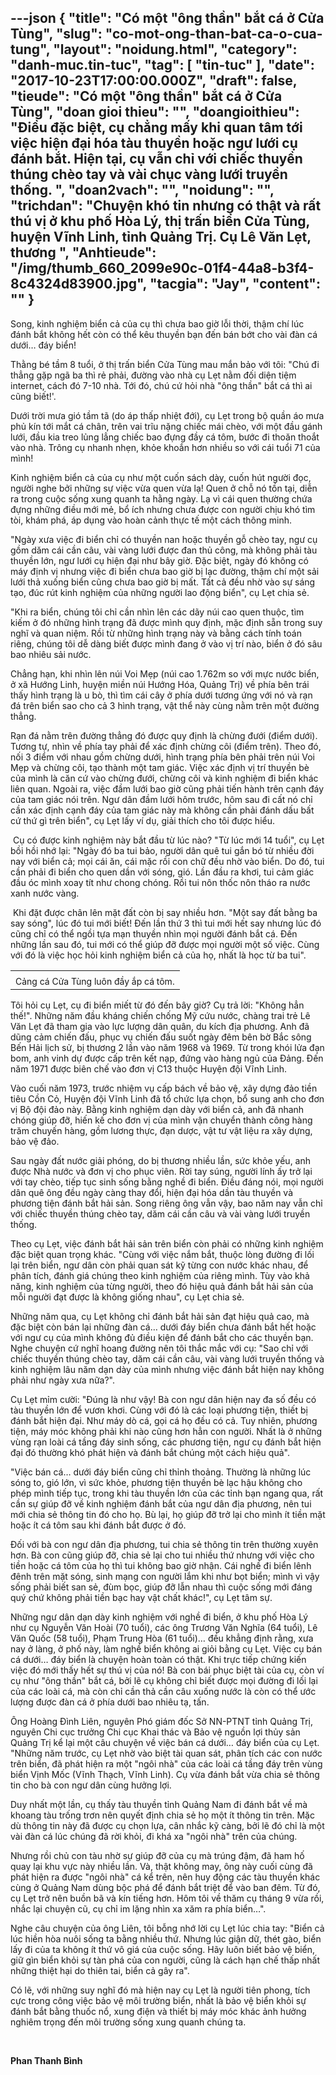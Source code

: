 ---json
{
    "title": "Có một \"ông thần\" bắt cá ở Cửa Tùng",
    "slug": "co-mot-ong-than-bat-ca-o-cua-tung",
    "layout": "noidung.html",
    "category": "danh-muc.tin-tuc",
    "tag": [
        "tin-tuc"
    ],
    "date": "2017-10-23T17:00:00.000Z",
    "draft": false,
    "tieude": "Có một \"ông thần\" bắt cá ở Cửa Tùng",
    "doan gioi thieu": "",
    "doangioithieu": "Điều đặc biệt, cụ chẳng mấy khi quan tâm tới việc hiện đại hóa tàu thuyền hoặc ngư lưới cụ đánh bắt. Hiện tại, cụ vẫn chỉ với chiếc thuyền thúng chèo tay và vài chục vàng lưới truyền thống. ",
    "doan2vach": "",
    "noidung": "",
    "trichdan": "Chuyện khó tin nhưng có thật và rất thú vị ở khu phố Hòa Lý, thị trấn biển Cửa Tùng, huyện Vĩnh Linh, tỉnh Quảng Trị. Cụ Lê Văn Lẹt, thương ",
    "Anhtieude": "/img/thumb_660_2099e90c-01f4-44a8-b3f4-8c4324d83900.jpg",
    "tacgia": "Jay",
    "__content__": ""
}
---
<p><span style="font-size:14px">Song, kinh nghiệm biển cả của cụ th&igrave; chưa bao giờ lỗi thời, thậm ch&iacute; l&uacute;c đ&aacute;nh bắt kh&ocirc;ng hết c&ograve;n c&oacute; thể k&ecirc;u thuyền bạn đến b&aacute;n bớt cho v&agrave;i đ&agrave;n c&aacute; dưới&hellip; đ&aacute;y biển!</span></p>

<p><span style="font-size:14px">Thằng b&eacute; tầm 8 tuổi, ở thị trấn biển Cửa T&ugrave;ng mau mắn bảo với t&ocirc;i: &quot;Ch&uacute; đi thẳng gặp ng&atilde; ba th&igrave; rẻ phải, đường v&agrave;o nh&agrave; cụ Lẹt nằm đối diện tiệm internet, c&aacute;ch đ&oacute; 7-10 nh&agrave;. Tới đ&oacute;, ch&uacute; cứ hỏi nh&agrave; &quot;&ocirc;ng thần&quot; bắt c&aacute; th&igrave; ai cũng biết!&#39;.</span></p>

<p><span style="font-size:14px">Dưới trời mưa gi&oacute; tầm t&atilde; (do &aacute;p thấp nhiệt đới), cụ Lẹt trong bộ quần &aacute;o mưa phủ k&iacute;n tới mắt c&aacute; ch&acirc;n, tr&ecirc;n vai trĩu nặng chiếc m&aacute;i ch&egrave;o, với một đầu g&aacute;nh lưới, đầu kia treo lủng lẳng chiếc bao đựng đầy c&aacute; t&ocirc;m, bước đi thoăn thoắt v&agrave;o nh&agrave;. Tr&ocirc;ng cụ nhanh nhẹn, khỏe khoắn hơn nhiều so với c&aacute;i tuổi 71 của m&igrave;nh!</span></p>

<p><span style="font-size:14px">Kinh nghiệm biển cả của cụ như một cuốn s&aacute;ch d&agrave;y, cuốn h&uacute;t người đọc, người nghe bởi những sự việc vừa quen vừa lạ! Quen ở chỗ n&oacute; tồn tại, diễn ra trong cuộc sống xung quanh ta hằng ng&agrave;y. Lạ v&igrave; c&aacute;i quen thường chứa đựng những điều mới mẻ, bổ &iacute;ch nhưng chưa được con người chịu kh&oacute; t&igrave;m t&ograve;i, kh&aacute;m ph&aacute;, &aacute;p dụng v&agrave;o ho&agrave;n cảnh thực tế một c&aacute;ch th&ocirc;ng minh.</span></p>

<p><span style="font-size:14px">&quot;Ng&agrave;y xưa việc đi biển chỉ c&oacute; thuyền nan hoặc thuyền gỗ ch&egrave;o tay, ngư cụ gồm dăm c&aacute;i cần c&acirc;u, v&agrave;i v&agrave;ng lưới được đan thủ c&ocirc;ng, m&agrave; kh&ocirc;ng phải t&agrave;u thuyền lớn, ngư lưới cụ hiện đại như b&acirc;y giờ. Đặc biệt, ng&agrave;y đ&oacute; kh&ocirc;ng c&oacute; m&aacute;y định vị nhưng việc đi biển chưa bao giờ bị lạc đường, thậm ch&iacute; một sải lưới thả xuống biển cũng chưa bao giờ bị mất. Tất cả đều nhờ v&agrave;o sự s&aacute;ng tạo, đ&uacute;c r&uacute;t kinh nghiệm của những người lao động biển&quot;, cụ Lẹt chia sẻ.</span></p>

<p><span style="font-size:14px">&quot;Khi ra biển, ch&uacute;ng t&ocirc;i chỉ cần nh&igrave;n l&ecirc;n c&aacute;c d&atilde;y n&uacute;i cao quen thuộc, t&igrave;m kiếm ở đ&oacute; những h&igrave;nh trạng đ&atilde; được m&igrave;nh quy định, mặc định sẵn trong suy nghĩ v&agrave; quan niệm. Rồi từ những h&igrave;nh trạng n&agrave;y v&agrave; bằng c&aacute;ch t&iacute;nh to&aacute;n ri&ecirc;ng, ch&uacute;ng t&ocirc;i dễ d&agrave;ng biết được m&igrave;nh đang ở v&agrave;o vị tr&iacute; n&agrave;o, biển ở đ&oacute; s&acirc;u bao nhi&ecirc;u sải nước.</span></p>

<p><span style="font-size:14px">Chẳng hạn, khi nh&igrave;n l&ecirc;n n&uacute;i Voi Mẹp (n&uacute;i cao 1.762m so với mực nước biển, ở x&atilde; Hướng Linh, huyện miền n&uacute;i Hướng H&oacute;a, Quảng Trị) về ph&iacute;a b&ecirc;n tr&aacute;i thấy h&igrave;nh trạng l&agrave; u b&ograve;, th&igrave; t&igrave;m c&aacute;i c&acirc;y ở ph&iacute;a dưới tương ứng với n&oacute; v&agrave; rạn đ&aacute; tr&ecirc;n biển sao cho cả 3 h&igrave;nh trạng, vật thể n&agrave;y c&ugrave;ng nằm tr&ecirc;n một đường thẳng.</span></p>

<p><span style="font-size:14px">Rạn đ&aacute; nằm tr&ecirc;n đường thẳng đ&oacute; được quy định l&agrave; chừng đưới (điểm dưới). Tương tự, nh&igrave;n về ph&iacute;a tay phải để x&aacute;c định chừng c&ocirc;i (điểm tr&ecirc;n). Theo đ&oacute;, nối 3 điểm với nhau gồm chừng dưới, h&igrave;nh trạng ph&iacute;a b&ecirc;n phải tr&ecirc;n n&uacute;i Voi Mẹp v&agrave; chừng c&ocirc;i, tạo th&agrave;nh một tam gi&aacute;c. Việc x&aacute;c định vị tr&iacute; thuyền b&egrave; của m&igrave;nh l&agrave; căn cứ v&agrave;o chừng đưới, chừng c&ocirc;i v&agrave; kinh nghiệm đi biển kh&aacute;c li&ecirc;n quan. Ngo&agrave;i ra, việc đầm lưới bao giờ cũng phải tiến h&agrave;nh tr&ecirc;n cạnh đ&aacute;y của tam gi&aacute;c n&oacute;i tr&ecirc;n. Ngư d&acirc;n đầm lưới h&ocirc;m trước, h&ocirc;m sau đi cất n&oacute; chỉ cần x&aacute;c định cạnh đ&aacute;y của tam gi&aacute;c n&agrave;y m&agrave; kh&ocirc;ng cần phải đ&aacute;nh dấu bất cứ thứ g&igrave; tr&ecirc;n biển&quot;, cụ Lẹt lấy v&iacute; dụ, giải th&iacute;ch cho t&ocirc;i được hiểu.</span></p>

<p><span style="font-size:14px">&nbsp;Cụ c&oacute; được kinh nghiệm n&agrave;y bắt đầu từ l&uacute;c n&agrave;o? &quot;Từ l&uacute;c mới 14 tuổi&quot;, cụ Lẹt bồi hồi nhớ lại: &quot;Ng&agrave;y đ&oacute; ba tui bảo, người d&acirc;n qu&ecirc; tui gắn b&oacute; từ nhiều đời nay với biển cả; mọi c&aacute;i ăn, c&aacute;i mặc rồi con chữ đều nhờ v&agrave;o biển. Do đ&oacute;, tui cần phải đi biển cho quen dần với s&oacute;ng, gi&oacute;. Lần đầu ra khơi, tui cảm gi&aacute;c đầu &oacute;c m&igrave;nh xoay t&iacute;t như chong ch&oacute;ng. Rồi tui n&ocirc;n thốc n&ocirc;n th&aacute;o ra nước xanh nước v&agrave;ng.</span></p>

<p><span style="font-size:14px">&nbsp;Khi đặt được ch&acirc;n l&ecirc;n mặt đất c&ograve;n bị say nhiều hơn. &quot;Một say đất bằng ba say s&oacute;ng&quot;, l&uacute;c đ&oacute; tui mới biết! Đến lần thứ 3 th&igrave; tui mới hết say nhưng l&uacute;c đ&oacute; cũng chỉ c&oacute; thể ngồi tựa mạn thuyền nh&igrave;n mọi người đ&aacute;nh bắt c&aacute;. Đến những lần sau đ&oacute;, tui mới c&oacute; thể gi&uacute;p đỡ được mọi người một số việc. C&ugrave;ng với đ&oacute; l&agrave; việc học hỏi kinh nghiệm biển cả của họ, nhất l&agrave; học từ ba tui&quot;.</span></p>

<table>
	<tbody>
		<tr>
			<td><span style="font-size:14px"><img alt="" src="http://static.cand.com.vn/Files/Image/nguyenbinh/2017/10/22/thumb_660_c2968de0-434a-440c-ad19-5307bf3f65f1.jpg" /></span></td>
		</tr>
		<tr>
			<td><span style="font-size:14px">Cảng c&aacute; Cửa T&ugrave;ng lu&ocirc;n đầy ắp c&aacute; t&ocirc;m.</span></td>
		</tr>
	</tbody>
</table>

<p><span style="font-size:14px">T&ocirc;i hỏi cụ Lẹt, cụ đi biển miết từ đ&oacute; đến b&acirc;y giờ? Cụ trả lời: &quot;Kh&ocirc;ng hẳn thế!&quot;. Những năm đầu kh&aacute;ng chiến chống Mỹ cứu nước, ch&agrave;ng trai trẻ L&ecirc; Văn Lẹt đ&atilde; tham gia v&agrave;o lực lượng d&acirc;n qu&acirc;n, du k&iacute;ch địa phương. Anh đ&atilde; dũng cảm chiến đấu, phục vụ chiến đấu suốt ng&agrave;y đ&ecirc;m b&ecirc;n bờ Bắc s&ocirc;ng Bến Hải lịch sử, bị thương 2 lần v&agrave;o năm 1968 v&agrave; 1969. Từ trong kh&oacute;i lửa đạn bom, anh vinh dự được cấp tr&ecirc;n kết nạp, đứng v&agrave;o h&agrave;ng ngủ của Đảng. Đến năm 1971 được bi&ecirc;n chế v&agrave;o đơn vị C13 thuộc Huyện đội Vĩnh Linh.</span></p>

<p><span style="font-size:14px">V&agrave;o cuối năm 1973, trước nhiệm vụ cấp b&aacute;ch về bảo vệ, x&acirc;y dựng đảo tiền ti&ecirc;u Cồn Cỏ, Huyện đội Vĩnh Linh đ&atilde; tổ chức lựa chọn, bổ sung anh cho đơn vị Bộ đội đảo n&agrave;y. Bằng kinh nghiệm dạn d&agrave;y với biển cả, anh đ&atilde; nhanh ch&oacute;ng gi&uacute;p đỡ, hiến kế cho đơn vị của m&igrave;nh vận chuyển th&agrave;nh c&ocirc;ng h&agrave;ng trăm chuyến h&agrave;ng, gồm lương thực, đạn dược, vật tư vật liệu ra x&acirc;y dựng, bảo vệ đảo.</span></p>

<p><span style="font-size:14px">Sau ng&agrave;y đất nước giải ph&oacute;ng, do bị thương nhiều lần, sức khỏe yếu, anh được Nh&agrave; nước v&agrave; đơn vị cho phục vi&ecirc;n. Rời tay s&uacute;ng, người l&iacute;nh ấy trở lại với tay ch&egrave;o, tiếp tục sinh sống bằng nghề đi biển. Điều đ&aacute;ng n&oacute;i, mọi người d&acirc;n qu&ecirc; &ocirc;ng đều ng&agrave;y c&agrave;ng thay đổi, hiện đại h&oacute;a dần t&agrave;u thuyền v&agrave; phương tiện đ&aacute;nh bắt hải sản. Song ri&ecirc;ng &ocirc;ng vẫn vậy, bao năm nay vẫn chỉ với chiếc thuyền th&uacute;ng ch&egrave;o tay, dăm c&aacute;i cần c&acirc;u v&agrave; v&agrave;i v&agrave;ng lưới truyền thống.</span></p>

<p><span style="font-size:14px">Theo cụ Lẹt, việc đ&aacute;nh bắt hải sản tr&ecirc;n biển c&ograve;n phải c&oacute; những kinh nghiệm đặc biệt quan trọng kh&aacute;c. &quot;C&ugrave;ng với việc nắm bắt, thuộc l&ograve;ng đường đi lối lại tr&ecirc;n biển, ngư d&acirc;n c&ograve;n phải quan s&aacute;t kỹ từng con nước kh&aacute;c nhau, để ph&acirc;n t&iacute;ch, đ&aacute;nh gi&aacute; ch&uacute;ng theo kinh nghiệm của ri&ecirc;ng m&igrave;nh. T&ugrave;y v&agrave;o khả năng, kinh nghiệm của từng người, theo đ&oacute; hiệu quả đ&aacute;nh bắt hải sản của mỗi người đạt được l&agrave; kh&ocirc;ng giống nhau&quot;, cụ Lẹt chia sẻ.</span></p>

<p><span style="font-size:14px">Những năm qua, cụ Lẹt kh&ocirc;ng chỉ đ&aacute;nh bắt hải sản đạt hiệu quả cao, m&agrave; đặc biệt c&ograve;n b&aacute;n lại những đ&agrave;n c&aacute;&hellip; dưới đ&aacute;y biển chưa đ&aacute;nh bắt hết hoặc với ngư cụ của m&igrave;nh kh&ocirc;ng đủ điều kiện để đ&aacute;nh bắt cho c&aacute;c thuyền bạn. Nghe chuyện cứ nghĩ hoang đường n&ecirc;n t&ocirc;i thắc mắc với cụ: &quot;Sao chỉ với chiếc thuyền th&uacute;ng ch&egrave;o tay, dăm c&aacute;i cần c&acirc;u, v&agrave;i v&agrave;ng lưới truyền thống v&agrave; kinh nghiệm l&acirc;u năm dạn d&agrave;y của m&igrave;nh nhưng việc đ&aacute;nh bắt hiện nay kh&ocirc;ng phải như ng&agrave;y xưa nữa?&quot;.</span></p>

<p><span style="font-size:14px">Cụ Lẹt mỉm cười: &quot;Đ&uacute;ng l&agrave; như vậy! B&agrave; con ngư d&acirc;n hiện nay đa số đều c&oacute; t&agrave;u thuyền lớn để vươn khơi. C&ugrave;ng với đ&oacute; l&agrave; c&aacute;c loại phương tiện, thiết bị đ&aacute;nh bắt hiện đại. Như m&aacute;y d&ograve; c&aacute;, gọi c&aacute; họ đều c&oacute; cả. Tuy nhi&ecirc;n, phương tiện, m&aacute;y m&oacute;c kh&ocirc;ng phải khi n&agrave;o cũng hơn hẳn con người. Nhất l&agrave; ở những v&ugrave;ng rạn lo&agrave;i c&aacute; tầng đ&aacute;y sinh sống, c&aacute;c phương tiện, ngư cụ đ&aacute;nh bắt hiện đại đ&oacute; thường kh&oacute; ph&aacute;t hiện v&agrave; đ&aacute;nh bắt ch&uacute;ng một c&aacute;ch hiệu quả&quot;.</span></p>

<p><span style="font-size:14px">&quot;Việc b&aacute;n c&aacute;&hellip; dưới đ&aacute;y biển cũng chỉ thỉnh thoảng. Thường l&agrave; những l&uacute;c s&oacute;ng to, gi&oacute; lớn, v&igrave; sức khỏe, phương tiện thuyền b&egrave; lạc hậu kh&ocirc;ng cho ph&eacute;p m&igrave;nh tiếp tục, trong khi t&agrave;u thuyền lớn của c&aacute;c tỉnh bạn ngang qua, rất cần sự gi&uacute;p đỡ về kinh nghiệm đ&aacute;nh bắt của ngư d&acirc;n địa phương, n&ecirc;n tui mới chia sẻ th&ocirc;ng tin đ&oacute; cho họ. B&ugrave; lại, họ gi&uacute;p đỡ trở lại cho m&igrave;nh &iacute;t tiền mặt hoặc &iacute;t c&aacute; t&ocirc;m sau khi đ&aacute;nh bắt được ở đ&oacute;.</span></p>

<p><span style="font-size:14px">Đối với b&agrave; con ngư d&acirc;n địa phương, tui chia sẻ th&ocirc;ng tin tr&ecirc;n thường xuy&ecirc;n hơn. B&agrave; con cũng gi&uacute;p đỡ, chia sẻ lại cho tui nhiều thứ nhưng với việc cho tiền hoặc c&aacute; t&ocirc;m của họ th&igrave; tui kh&ocirc;ng bao giờ nhận. C&aacute;i nghề đi biển l&ecirc;nh đ&ecirc;nh tr&ecirc;n mặt s&oacute;ng, sinh mạng con người lắm khi như bọt biển; m&igrave;nh v&igrave; vậy sống phải biết san sẻ, đ&ugrave;m bọc, gi&uacute;p đỡ lẫn nhau th&igrave; cuộc sống mới đ&aacute;ng qu&yacute; chứ kh&ocirc;ng phải tiền bạc hay vật chất kh&aacute;c!&quot;, cụ Lẹt t&acirc;m sự.</span></p>

<p><span style="font-size:14px">Những ngư d&acirc;n dạn d&agrave;y kinh nghiệm với nghề đi biển, ở khu phố H&ograve;a L&yacute; như cụ Nguyễn Văn Ho&agrave;i (70 tuổi), c&aacute;c &ocirc;ng Trương Văn Nghĩa (64 tuổi), L&ecirc; Văn Quốc (58 tuổi), Phạm Trung H&ograve;a (61 tuổi)&hellip; đều khẳng định rằng, xưa nay ở l&agrave;ng, ở phố n&agrave;y, l&agrave;m nghề biển kh&ocirc;ng ai giỏi bằng cụ Lẹt. Việc cụ b&aacute;n c&aacute; dưới&hellip; đ&aacute;y biển l&agrave; chuyện ho&agrave;n to&agrave;n c&oacute; thật. Khi trực tiếp chứng kiến việc đ&oacute; mới thấy hết sự th&uacute; vị của n&oacute;! B&agrave; con b&aacute;i phục biệt t&agrave;i của cụ, c&ograve;n v&iacute; cụ như &quot;&ocirc;ng thần&quot; bắt c&aacute;, bởi lẽ cụ kh&ocirc;ng chỉ biết được mọi đường đi lối lại của c&aacute;c lo&agrave;i c&aacute;, m&agrave; c&ograve;n chỉ cần thả cần c&acirc;u xuống nước l&agrave; c&ograve;n c&oacute; thể ước lượng được đ&agrave;n c&aacute; ở ph&iacute;a dưới bao nhi&ecirc;u tạ, tấn.</span></p>

<p><span style="font-size:14px">&Ocirc;ng Ho&agrave;ng Đ&igrave;nh Li&ecirc;n, nguy&ecirc;n Ph&oacute; gi&aacute;m đốc Sở NN-PTNT tỉnh Quảng Trị, nguy&ecirc;n Chi cục trưởng Chi cục Khai th&aacute;c v&agrave; Bảo vệ nguồn lợi thủy sản Quảng Trị kể lại một c&acirc;u chuyện về việc b&aacute;n c&aacute; dưới&hellip; đ&aacute;y biển của cụ Lẹt. &quot;Những năm trước, cụ Lẹt nhờ v&agrave;o biệt t&agrave;i quan s&aacute;t, ph&acirc;n t&iacute;ch c&aacute;c con nước tr&ecirc;n biển, đ&atilde; ph&aacute;t hiện ra một &quot;ng&ocirc;i nh&agrave;&quot; của c&aacute;c lo&agrave;i c&aacute; tầng đ&aacute;y tr&ecirc;n v&ugrave;ng biển Vịnh Mốc (Vĩnh Thạch, Vĩnh Linh). Cụ vừa đ&aacute;nh bắt vừa chia sẻ th&ocirc;ng tin cho b&agrave; con ngư d&acirc;n c&ugrave;ng hưởng lợi.&nbsp;</span></p>

<p><span style="font-size:14px">Duy nhất một lần, cụ thấy t&agrave;u thuyền tỉnh Quảng Nam đi đ&aacute;nh bắt về m&agrave; khoang t&agrave;u trống trơn n&ecirc;n quyết định chia sẻ họ một &iacute;t th&ocirc;ng tin tr&ecirc;n. Mặc d&ugrave; th&ocirc;ng tin n&agrave;y đ&atilde; được cụ chọn lựa, c&acirc;n nhắc kỹ c&agrave;ng, bởi lẽ đ&oacute; chỉ l&agrave; một v&agrave;i đ&agrave;n c&aacute; l&uacute;c ch&uacute;ng đ&atilde; rời khỏi, đi kh&aacute; xa &quot;ng&ocirc;i nh&agrave;&quot; tr&ecirc;n của ch&uacute;ng.</span></p>

<p><span style="font-size:14px">Nhưng rồi chủ con t&agrave;u nhờ sự gi&uacute;p đỡ của cụ m&agrave; tr&uacute;ng đậm, đ&atilde; ham hố quay lại khu vực n&agrave;y nhiều lần. V&agrave;, thật kh&ocirc;ng may, &ocirc;ng n&agrave;y cuối c&ugrave;ng đ&atilde; ph&aacute;t hiện ra được &quot;ng&ocirc;i nh&agrave;&quot; c&aacute; kể tr&ecirc;n, n&ecirc;n huy động c&aacute;c t&agrave;u thuyền kh&aacute;c c&ugrave;ng ở Quảng Nam d&ugrave;ng bộc ph&aacute; để đ&aacute;nh bắt triệt để v&agrave;o ban đ&ecirc;m. Từ đ&oacute;, cụ Lẹt trở n&ecirc;n buồn b&atilde; v&agrave; k&iacute;n tiếng hơn. H&ocirc;m t&ocirc;i về thăm cụ th&aacute;ng 9 vừa rồi, nhắc lại chuyện cũ, cụ chỉ im lặng nh&igrave;n xa xăm ra ph&iacute;a biển&hellip;&quot;.</span></p>

<p><span style="font-size:14px">Nghe c&acirc;u chuyện của &ocirc;ng Li&ecirc;n, t&ocirc;i bỗng nhớ lời cụ Lẹt l&uacute;c chia tay: &quot;Biển cả l&uacute;c hiền h&ograve;a nu&ocirc;i sống ta bằng nhiều thứ. Nhưng l&uacute;c giận dữ, th&eacute;t g&agrave;o, biển lấy đi của ta kh&ocirc;ng &iacute;t thứ v&ocirc; gi&aacute; của cuộc sống. H&atilde;y lu&ocirc;n biết bảo vệ biển, giữ g&igrave;n biển khỏi sự t&agrave;n ph&aacute; của con người, cũng l&agrave; c&aacute;ch hạn chế thấp nhất những thiệt hại do thi&ecirc;n tai, biển cả g&acirc;y ra&quot;.</span></p>

<p><span style="font-size:14px">C&oacute; lẽ, với những suy nghĩ đ&oacute; m&agrave; hiện nay cụ Lẹt l&agrave; người ti&ecirc;n phong, t&iacute;ch cực trong c&ocirc;ng việc bảo vệ m&ocirc;i trường biển, nhất l&agrave; bảo vệ biển khỏi sự đ&aacute;nh bắt bằng thuốc nổ, xung điện v&agrave; thiết bị m&aacute;y m&oacute;c kh&aacute;c ảnh hưởng nghi&ecirc;m trọng đến m&ocirc;i trường sống xung quanh ch&uacute;ng ta.&nbsp;</span></p>

<p>&nbsp;</p>

<p><span style="font-size:14px"><strong>Phan Thanh B&igrave;nh</strong></span></p>
